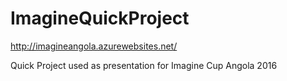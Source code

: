 # ImagineQuickProject
http://imagineangola.azurewebsites.net/

Quick Project used as presentation for Imagine Cup Angola 2016
